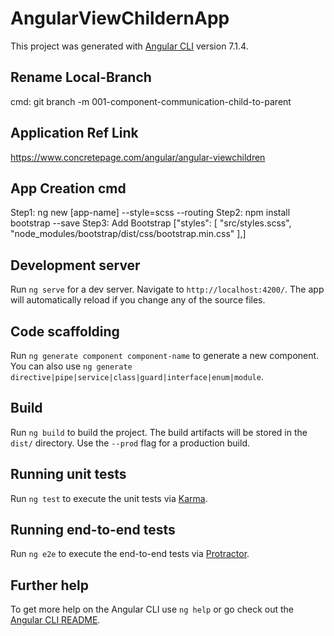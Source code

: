 # AngularViewChildernApp

This project was generated with [Angular CLI](https://github.com/angular/angular-cli) version 7.1.4.

## Rename Local-Branch
cmd: git branch -m 001-component-communication-child-to-parent

## Application Ref Link
https://www.concretepage.com/angular/angular-viewchildren

## App Creation cmd
Step1: ng new [app-name] --style=scss --routing
Step2: npm install bootstrap --save
Step3: Add Bootstrap
["styles": [
              "src/styles.scss",
              "node_modules/bootstrap/dist/css/bootstrap.min.css"
            ],]

## Development server

Run `ng serve` for a dev server. Navigate to `http://localhost:4200/`. The app will automatically reload if you change any of the source files.

## Code scaffolding

Run `ng generate component component-name` to generate a new component. You can also use `ng generate directive|pipe|service|class|guard|interface|enum|module`.

## Build

Run `ng build` to build the project. The build artifacts will be stored in the `dist/` directory. Use the `--prod` flag for a production build.

## Running unit tests

Run `ng test` to execute the unit tests via [Karma](https://karma-runner.github.io).

## Running end-to-end tests

Run `ng e2e` to execute the end-to-end tests via [Protractor](http://www.protractortest.org/).

## Further help

To get more help on the Angular CLI use `ng help` or go check out the [Angular CLI README](https://github.com/angular/angular-cli/blob/master/README.md).
